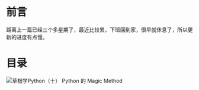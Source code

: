 # 前言 #

距离上一篇已经三个多星期了，最近比较累，下班回到家，很早就休息了，所以更新的进度有点慢。

# 目录 #

![草根学Python（十） Python 的 Magic Method](https://user-gold-cdn.xitu.io/2017/8/17/de0e1491506e81159ff4c6bdece91c73)
